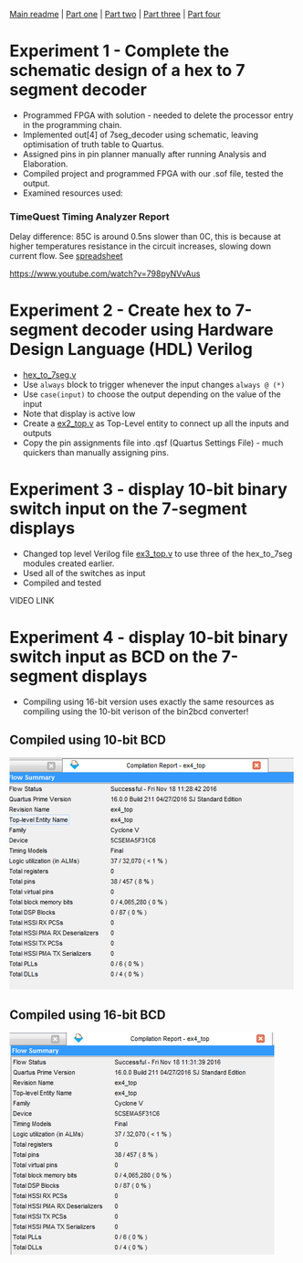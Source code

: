 [Main readme](../readme.MD) | [Part one](../part_1) | [Part two](../part_2) | [Part three](../part_3) | [Part four](../part_4)

# Experiment 1 - Complete the schematic design of a hex to 7 segment decoder

* Programmed FPGA with solution - needed to delete the processor entry in the programming chain.
* Implemented out[4] of 7seg_decoder using schematic, leaving optimisation of truth table to Quartus.
* Assigned pins in pin planner manually after running Analysis and Elaboration.
* Compiled project and programmed FPGA with our .sof file, tested the output.
* Examined resources used:

### TimeQuest Timing Analyzer Report
Delay difference: 85C is around 0.5ns slower than 0C, this is because at higher temperatures resistance in the circuit increases, slowing down current flow. See [spreadsheet](./ex_1/datasheet_diff.csv)

https://www.youtube.com/watch?v=798pyNVvAus

# Experiment 2 - Create hex to 7-segment decoder using Hardware Design Language (HDL) Verilog
* [hex_to_7seg.v](./ex_2/hex_to_7seg.v)
* Use `always` block to trigger whenever the input changes `always @ (*)`
* Use `case(input)` to choose the output depending on the value of the input
* Note that display is active low
* Create a [ex2_top.v](./ex_2/ex2_top.v) as Top-Level entity to connect up all the inputs and outputs
* Copy the pin assignments file into .qsf (Quartus Settings File) - much quickers than manually assigning pins.

# Experiment 3 - display 10-bit binary switch input on the 7-segment displays
* Changed top level Verilog file [ex3_top.v](./ex_3/ex3_top.v) to use three of the hex_to_7seg modules created earlier.
* Used all of the switches as input
* Compiled and tested

VIDEO LINK

# Experiment 4 - display 10-bit binary switch input as BCD on the 7-segment displays

* Compiling using 16-bit version uses exactly the same resources as compiling using the 10-bit verison of the bin2bcd converter!

Compiled using 10-bit BCD
--------------------------------
![10_bit](./ex_4/10bit.PNG)

Compiled using 16-bit BCD
--------------------------------
![16_bit](./ex_4/16bit.PNG)


